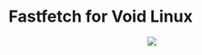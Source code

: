# Fastfetch for Void Linux

<p align="center"><img src="https://codeberg.org/th0razin3/vur/raw/branch/main/srcpkgs/fastfetch/fastfetch.png"></p>